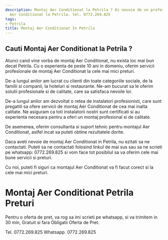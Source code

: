 ```yaml
---
description: Montaj Aer Conditionat la Petrila ? Ai nevoie de un profesionist in Montaj
  Aer Conditionat la Petrila. tel. 0772.269.825
tags:
- Petrila
title: Montaj Aer Conditionat In Petrila
---
```



## Cauti Montaj Aer Conditionat la Petrila ?

Atunci cand vine vorba de montaj Aer Conditionat, nu exista loc mai bun decat Petrila. Cu o experienta de peste 10 ani in domeniu, oferim servicii profesionale de montaj Aer Conditionat la cele mai mici preturi. 

De-a lungul anilor am lucrat cu clienti din toate categoriile sociale, de la familii si companii, la hoteluri si restaurante. Ne-am bucurat sa le oferim solutii profesionale si de calitate, care sa satisfaca nevoile lor.

De-a lungul anilor am dezvoltat o retea de instalatori profesionisti, care sunt pregatiti sa ofere servicii de montaj Aer Conditionat de cea mai inalta calitate. Ne asiguram ca toti instalatorii nostri sunt certificati si au experienta necesara pentru a oferi un montaj profesional si de calitate.

De asemenea, oferim consultanta si suport tehnic pentru montajul Aer Conditionat, astfel incat sa puteti obtine rezultatele dorite.

Daca aveti nevoie de montaj Aer Conditionat in Petrila, nu ezitati sa ne contactati. Puteti sa ne contactati folosind linkul de mai sus sau sa ne scrieti pe whatsapp: 0772.269.825 si vom face tot posibilul sa va oferim cele mai bune servicii si preturi. 

Cu noi, puteti fi siguri ca montajul Aer Conditionat va fi facut corect si la cele mai mici preturi.

# Montaj Aer Conditionat Petrila Preturi
Pentru o oferta de pret, va rog sa imi scrieti pe whatsapp, si va trimitem in 30 min, Gratuit si fara Obligatii Oferta de Pret.

Tel. 0772.269.825
Whatsapp. 0772.269.825